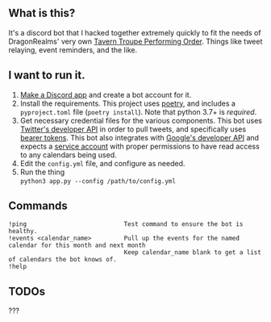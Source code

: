 ## What is this?
It's a discord bot that I hacked together extremely quickly to fit the needs of DragonRealms' very own [Tavern Troupe Performing Order](https://taverntroupe.com/). Things like tweet relaying, event reminders, and the like.


## I want to run it.
1. [Make a Discord app](https://discordpy.readthedocs.io/en/latest/discord.html) and create a bot account for it.
2. Install the requirements. This project uses [poetry](https://python-poetry.org/), and includes a `pyproject.toml` file (`poetry install`). Note that python 3.7+ is *required*.
3. Get necessary credential files for the various components. This bot uses [Twitter's developer API](https://developer.twitter.com/en/apply-for-access) in order to pull tweets, and specifically uses [bearer tokens](https://developer.twitter.com/en/docs/authentication/oauth-2-0/bearer-tokens). This bot also integrates with [Google's developer API](https://developers.google.com/) and expects a [service account](https://cloud.google.com/iam/docs/service-accounts) with proper permissions to have read access to any calendars being used.
4. Edit the `config.yml` file, and configure as needed.
5. Run the thing  
`python3 app.py --config /path/to/config.yml`

## Commands
    !ping                           Test command to ensure the bot is healthy.
    !events <calendar_name>         Pull up the events for the named calendar for this month and next month
                                    Keep calendar_name blank to get a list of calendars the bot knows of.
    !help

## TODOs
???


